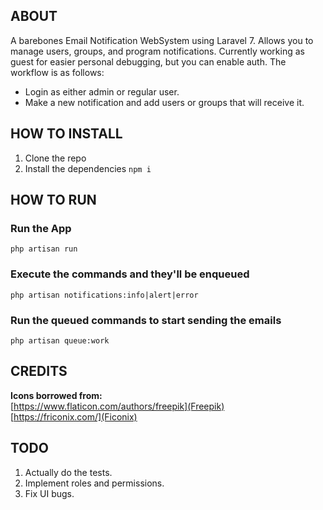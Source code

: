 ## ABOUT

A barebones Email Notification WebSystem using Laravel 7. Allows you to manage users, groups, and program notifications. Currently working as guest for easier personal debugging, but you can enable auth. The workflow is as follows: 

* Login as either admin or regular user. 
* Make a new notification and add users or groups that will receive it. 

## HOW TO INSTALL

1. Clone the repo   
2. Install the dependencies  `npm i`   

## HOW TO RUN

### Run the App 
`php artisan run` 
### Execute the commands and they'll be enqueued 
`php artisan notifications:info|alert|error` 
### Run the queued commands to start sending the emails 
`php artisan queue:work` 

## CREDITS
**Icons borrowed from:**   
  [https://www.flaticon.com/authors/freepik](Freepik)  
  [https://friconix.com/](Ficonix)  

## TODO
1. Actually do the tests.
2. Implement roles and permissions.
3. Fix UI bugs.